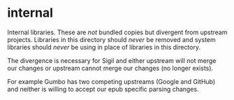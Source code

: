 internal
========

Internal libraries. These are _not_ bundled copies but divergent from upstream projects.
Libraries in this directory should _never_ be removed and system libraries should _never_
be using in place of libraries in this directory.

The divergence is necessary for Sigil and either upstream will not merge our changes or
upstream cannot merge our changes (no longer exists).

For example Gumbo has two competing upstreams (Google and GitHub) and neither is willing
to accept our epub specific parsing changes.
